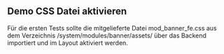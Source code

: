 ## Demo CSS Datei aktivieren

Für die ersten Tests sollte die mitgelieferte Datei mod_banner_fe.css aus dem
Verzeichnis /system/modules/banner/assets/ über das Backend importiert und im
Layout aktiviert werden.
